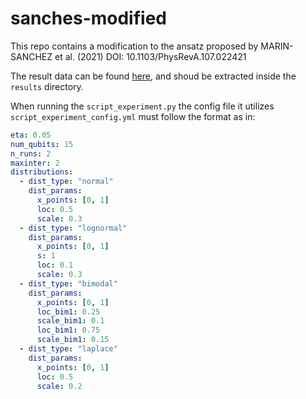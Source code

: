 # sanches-modified
This repo contains a modification to the ansatz proposed by MARIN-SANCHEZ et al. (2021) DOI: 10.1103/PhysRevA.107.022421

The result data can be found [here](https://drive.google.com/file/d/1cryh-JSzXGnotny56w4wosTiR1Sso-R2/view?usp=sharing), and shoud be extracted 
inside the `results` directory.


When running the `script_experiment.py` the config file it utilizes `script_experiment_config.yml` must follow the format as in:
```yml
eta: 0.05
num_qubits: 15
n_runs: 2
maxinter: 2
distributions:
  - dist_type: "normal"
    dist_params: 
      x_points: [0, 1]
      loc: 0.5
      scale: 0.3
  - dist_type: "lognormal"
    dist_params: 
      x_points: [0, 1]
      s: 1
      loc: 0.1
      scale: 0.3
  - dist_type: "bimodal"
    dist_params: 
      x_points: [0, 1]
      loc_bim1: 0.25
      scale_bim1: 0.1
      loc_bim1: 0.75
      scale_bim1: 0.15
  - dist_type: "laplace"
    dist_params: 
      x_points: [0, 1]
      loc: 0.5
      scale: 0.2
```
